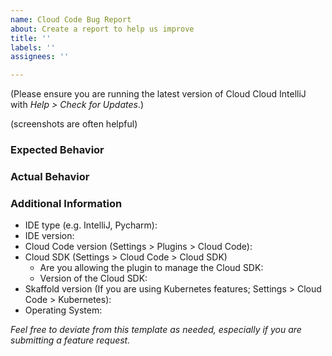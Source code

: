 ```yaml
---
name: Cloud Code Bug Report
about: Create a report to help us improve
title: ''
labels: ''
assignees: ''

---
```


(Please ensure you are running the latest version of Cloud Cloud IntelliJ with _Help > Check for Updates_.)

(screenshots are often helpful)

### Expected Behavior

### Actual Behavior

### Additional Information

- IDE type (e.g. IntelliJ, Pycharm):
- IDE version:
- Cloud Code version (Settings > Plugins > Cloud Code): 
- Cloud SDK (Settings > Cloud Code > Cloud SDK)
  - Are you allowing the plugin to manage the Cloud SDK: 
  - Version of the Cloud SDK:
- Skaffold version (If you are using Kubernetes features; Settings > Cloud Code > Kubernetes): 
- Operating System:


_Feel free to deviate from this template as needed, especially if you are submitting a feature request._
